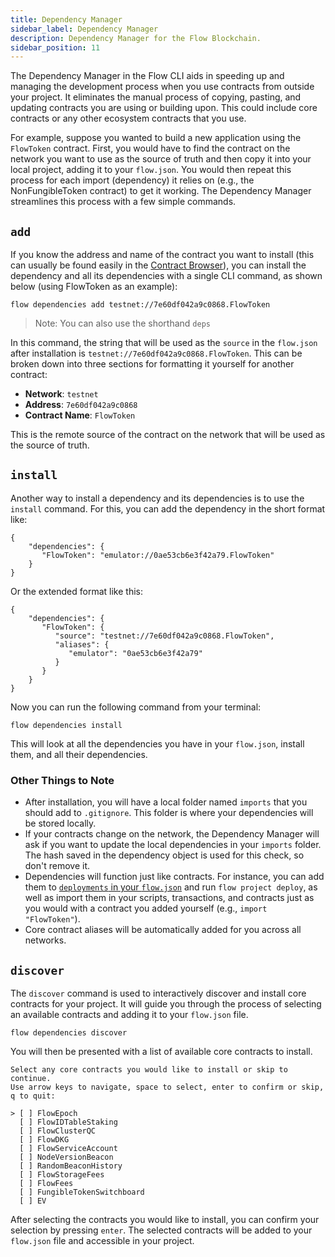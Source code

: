```yaml
---
title: Dependency Manager
sidebar_label: Dependency Manager
description: Dependency Manager for the Flow Blockchain.
sidebar_position: 11
---
```


The Dependency Manager in the Flow CLI aids in speeding up and managing the development process when you use contracts from outside your project. It eliminates the manual process of copying, pasting, and updating contracts you are using or building upon. This could include core contracts or any other ecosystem contracts that you use.

For example, suppose you wanted to build a new application using the `FlowToken` contract. First, you would have to find the contract on the network you want to use as the source of truth and then copy it into your local project, adding it to your `flow.json`. You would then repeat this process for each import (dependency) it relies on (e.g., the NonFungibleToken contract) to get it working. The Dependency Manager streamlines this process with a few simple commands.

## `add`

If you know the address and name of the contract you want to install (this can usually be found easily in the [Contract Browser](https://contractbrowser.com/)), you can install the dependency and all its dependencies with a single CLI command, as shown below (using FlowToken as an example):

`flow dependencies add testnet://7e60df042a9c0868.FlowToken`

> Note: You can also use the shorthand `deps`

In this command, the string that will be used as the `source` in the `flow.json` after installation is `testnet://7e60df042a9c0868.FlowToken`. This can be broken down into three sections for formatting it yourself for another contract:

- **Network**: `testnet`
- **Address**: `7e60df042a9c0868`
- **Contract Name**: `FlowToken`

This is the remote source of the contract on the network that will be used as the source of truth.

## `install`

Another way to install a dependency and its dependencies is to use the `install` command. For this, you can add the dependency in the short format like:

```
{
    "dependencies": {
       "FlowToken": "emulator://0ae53cb6e3f42a79.FlowToken"
    }
}

```

Or the extended format like this:

```
{
    "dependencies": {
       "FlowToken": {
          "source": "testnet://7e60df042a9c0868.FlowToken",
          "aliases": {
             "emulator": "0ae53cb6e3f42a79"
          }
       }
    }
}

```

Now you can run the following command from your terminal:

```
flow dependencies install

```

This will look at all the dependencies you have in your `flow.json`, install them, and all their dependencies.

### Other Things to Note

- After installation, you will have a local folder named `imports` that you should add to `.gitignore`. This folder is where your dependencies will be stored locally.
- If your contracts change on the network, the Dependency Manager will ask if you want to update the local dependencies in your `imports` folder. The hash saved in the dependency object is used for this check, so don't remove it.
- Dependencies will function just like contracts. For instance, you can add them to [`deployments` in your `flow.json`](./deployment/deploy-project-contracts.md) and run `flow project deploy`, as well as import them in your scripts, transactions, and contracts just as you would with a contract you added yourself (e.g., `import "FlowToken"`).
- Core contract aliases will be automatically added for you across all networks.

## `discover`

The `discover` command is used to interactively discover and install core contracts for your project. It will guide you through the process of selecting an available contracts and adding it to your `flow.json` file.

```
flow dependencies discover
```

You will then be presented with a list of available core contracts to install.

```shell
Select any core contracts you would like to install or skip to continue.
Use arrow keys to navigate, space to select, enter to confirm or skip, q to quit:

> [ ] FlowEpoch
  [ ] FlowIDTableStaking
  [ ] FlowClusterQC
  [ ] FlowDKG
  [ ] FlowServiceAccount
  [ ] NodeVersionBeacon
  [ ] RandomBeaconHistory
  [ ] FlowStorageFees
  [ ] FlowFees
  [ ] FungibleTokenSwitchboard
  [ ] EV
```

After selecting the contracts you would like to install, you can confirm your selection by pressing `enter`. The selected contracts will be added to your `flow.json` file and accessible in your project.

